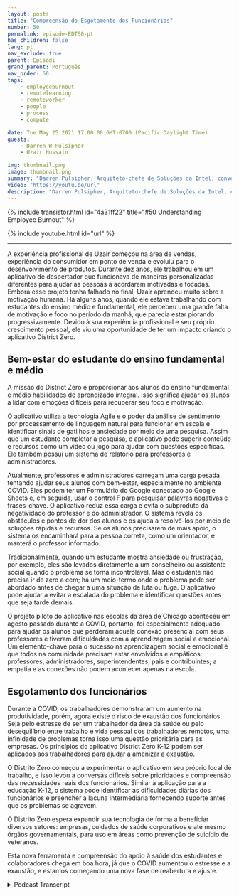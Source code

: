 ```yaml
---
layout: posts
title: "Compreensão do Esgotamento dos Funcionários"
number: 50
permalink: episode-EDT50-pt
has_children: false
lang: pt
nav_exclude: true
parent: Episodi
grand_parent: Português
nav_order: 50
tags:
    - employeeburnout
    - remotelearning
    - remoteworker
    - people
    - process
    - compute

date: Tue May 25 2021 17:00:00 GMT-0700 (Pacific Daylight Time)
guests:
    - Darren W Pulsipher
    - Uzair Hussain

img: thumbnail.png
image: thumbnail.png
summary: "Darren Pulsipher, Arquiteto-chefe de Soluções da Intel, conversa com Uzair Hussain, CEO da District Zero, sobre como o aplicativo da empresa que apoia o bem-estar mental de estudantes do ensino fundamental e médio pode ser aplicado na prevenção do esgotamento dos funcionários."
video: "https://youtu.be/url"
description: "Darren Pulsipher, Arquiteto-chefe de Soluções da Intel, conversa com Uzair Hussain, CEO da District Zero, sobre como o aplicativo da empresa que apoia o bem-estar mental de estudantes do ensino fundamental e médio pode ser aplicado na prevenção do esgotamento dos funcionários."
---
```


<div>
{% include transistor.html id="4a31ff22" title="#50 Understanding Employee Burnout" %}

{% include youtube.html id="url" %}
</div>

---

A experiência profissional de Uzair começou na área de vendas, experiência do consumidor em ponto de venda e evoluiu para o desenvolvimento de produtos. Durante dez anos, ele trabalhou em um aplicativo de despertador que funcionava de maneiras personalizadas diferentes para ajudar as pessoas a acordarem motivadas e focadas. Embora esse projeto tenha falhado no final, Uzair aprendeu muito sobre a motivação humana. Há alguns anos, quando ele estava trabalhando com estudantes do ensino médio e fundamental, ele percebeu uma grande falta de motivação e foco no período da manhã, que parecia estar piorando progressivamente. Devido à sua experiência profissional e seu próprio crescimento pessoal, ele viu uma oportunidade de ter um impacto criando o aplicativo District Zero.

## Bem-estar do estudante do ensino fundamental e médio

A missão do District Zero é proporcionar aos alunos do ensino fundamental e médio habilidades de aprendizado integral. Isso significa ajudar os alunos a lidar com emoções difíceis para recuperar seu foco e motivação.

O aplicativo utiliza a tecnologia Agile e o poder da análise de sentimento por processamento de linguagem natural para funcionar em escala e identificar sinais de gatilhos e ansiedade por meio de uma pesquisa. Assim que um estudante completar a pesquisa, o aplicativo pode sugerir conteúdo e recursos como um vídeo ou jogo para ajudar com questões específicas. Ele também possui um sistema de relatório para professores e administradores.

Atualmente, professores e administradores carregam uma carga pesada tentando ajudar seus alunos com bem-estar, especialmente no ambiente COVID. Eles podem ter um Formulário do Google conectado ao Google Sheets e, em seguida, usar o control F para pesquisar palavras negativas e frases-chave. O aplicativo reduz essa carga e evita o subproduto da negatividade do professor e do administrador. O sistema revela os obstáculos e pontos de dor dos alunos e os ajuda a resolvê-los por meio de soluções rápidas e recursos. Se os alunos precisarem de mais apoio, o sistema os encaminhará para a pessoa correta, como um orientador, e manterá o professor informado.

Tradicionalmente, quando um estudante mostra ansiedade ou frustração, por exemplo, eles são levados diretamente a um conselheiro ou assistente social quando o problema se torna incontrolável. Mas o estudante não precisa ir de zero a cem; há um meio-termo onde o problema pode ser abordado antes de chegar a uma situação de luta ou fuga. O aplicativo pode ajudar a evitar a escalada do problema e identificar questões antes que seja tarde demais.

O projeto piloto do aplicativo nas escolas da área de Chicago aconteceu em agosto passado durante a COVID, portanto, foi especialmente adequado para ajudar os alunos que perderam aquela conexão presencial com seus professores e tiveram dificuldades com a aprendizagem social e emocional. Um elemento-chave para o sucesso na aprendizagem social e emocional é que todos na comunidade precisam estar envolvidos e empáticos: professores, administradores, superintendentes, pais e contribuintes; a empatia e as conexões não podem acontecer apenas na escola.

## Esgotamento dos funcionários

Durante a COVID, os trabalhadores demonstraram um aumento na produtividade, porém, agora existe o risco de exaustão dos funcionários. Seja pelo estresse de ser um trabalhador da área da saúde ou pelo desequilíbrio entre trabalho e vida pessoal dos trabalhadores remotos, uma infinidade de problemas torna isso uma questão prioritária para as empresas. Os princípios do aplicativo District Zero K-12 podem ser aplicados aos trabalhadores para ajudar a amenizar a exaustão.

O Distrito Zero começou a experimentar o aplicativo em seu próprio local de trabalho, e isso levou a conversas difíceis sobre prioridades e compreensão das necessidades reais dos funcionários. Similar à aplicação para a educação K-12, o sistema pode identificar as dificuldades diárias dos funcionários e preencher a lacuna intermediária fornecendo suporte antes que os problemas se agravem.

O Distrito Zero espera expandir sua tecnologia de forma a beneficiar diversos setores: empresas, cuidados de saúde corporativos e até mesmo órgãos governamentais, para uso em áreas como prevenção de suicídio de veteranos.

Esta nova ferramenta e compreensão do apoio à saúde dos estudantes e colaboradores chega em boa hora, já que o COVID aumentou o estresse e a exaustão, e estamos começando uma nova fase de reabertura e ajuste.



<details>
<summary> Podcast Transcript </summary>

<p></p>

</details>

